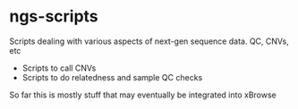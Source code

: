 ngs-scripts
===========

Scripts dealing with various aspects of next-gen sequence data. QC, CNVs, etc

- Scripts to call CNVs
- Scripts to do relatedness and sample QC checks

So far this is mostly stuff that may eventually be integrated into xBrowse
